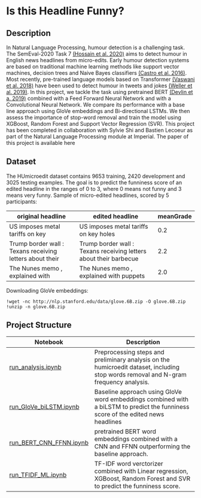 # Is this Headline Funny? 
## Description
In Natural Language Processing, humour detection is a challenging task. The SemEval-2020 Task 7 [(Hossain et al. 2020)](https://arxiv.org/pdf/2008.00304.pdf) aims to detect humour in English news headlines from micro-edits. Early humour detection systems are based on traditional machine learning methods like support vector machines, decision trees and Naive Bayes classifiers [(Castro et al. 2016)](https://arxiv.org/pdf/1703.09527.pdf). Most recently, pre-trained language models based on Transformer [(Vaswani et al. 2018)](https://arxiv.org/pdf/1706.03762.pdf%EF%BC%89%E6%8F%8F%E8%BF%B0%E4%BA%86%E8%BF%99%E6%A0%B7%E5%81%9A%E7%9A%84%E5%8E%9F%E5%9B%A0%E3%80%82) have been used to detect humour in tweets and jokes [(Weller et al. 2019)](https://arxiv.org/pdf/1909.00252.pdf). In this project, we tackle the task using pretrained BERT [(Devlin et a. 2019)](https://arxiv.org/pdf/1810.04805.pdf&usg=ALkJrhhzxlCL6yTht2BRmH9atgvKFxHsxQ) combined with a Feed Forward Neural Network and with a Convolutional Neural Network. We compare its performance with a base line approach using GloVe embeddings and Bi-directional LSTMs. We then assess the importance of stop-word removal and train the model using XGBoost, Random Forest and Support Vector Regression (SVR). This project has been completed in collaboration with Sylvie Shi and Bastien Lecoeur as part of the Natural Language Processing module at Imperial. The paper of this project is available here  

## Dataset

The HUmicroedit dataset contains 9653 training, 2420 development and 3025 testing examples. The goal is to predict the funniness score of an edited headline in the ranges of 0 to 3, where 0 means not funny and 3 means very funny. Sample of micro-edited headlines, scored by 5 participants: 

| original headline | edited headline | meanGrade |
| --------------    | --------------  | --------  |
| US imposes metal tariffs on key <allies/> | US imposes metal tariffs on key holes | 0.2 |
| Trump border wall : Texans receiving letters about their <land/>  | Trump border wall : Texans receiving letters about their barbecue | 2.2 |
|The Nunes memo , explained with <diagrams/>  | The Nunes memo , explained with puppets | 2.0 |

Downloading GloVe embeddings: 
``` 
!wget -nc http://nlp.stanford.edu/data/glove.6B.zip -O glove.6B.zip
!unzip -n glove.6B.zip 
```

## Project Structure 

| Notebook | Description | 
| -------- | ----------- |
| [run_analysis.ipynb](https://github.com/Nasmasim/humour-detection/blob/main/notebooks/run_analysis.ipynb) | Preprocessing steps and preliminary analysis on the humicroedit dataset, including stop words removal and N-gram frequency analysis. |
| [run_GloVe_biLSTM.ipynb](https://github.com/Nasmasim/humour-detection/blob/main/notebooks/run_GloVe_biLSTM.ipynb) | Baseline approach using GloVe word embeddings combined with a biLSTM to predict the funniness score of the edited news headlines |
|[run_BERT_CNN_FFNN.ipynb](https://github.com/Nasmasim/humour-detection/blob/main/notebooks/run_BERT_CNN_FFNN.ipynb)| pretrained BERT word embeddings combined with a CNN and FFNN outperforming the baseline approach. |
|[run_TFIDF_ML.ipynb](https://github.com/Nasmasim/humour-detection/blob/main/notebooks/run_TFIDF_ML.ipynb)| TF-IDF word verctorizer combined with Linear regression, XGBoost, Random Forest and SVR to predict the funniness score. |